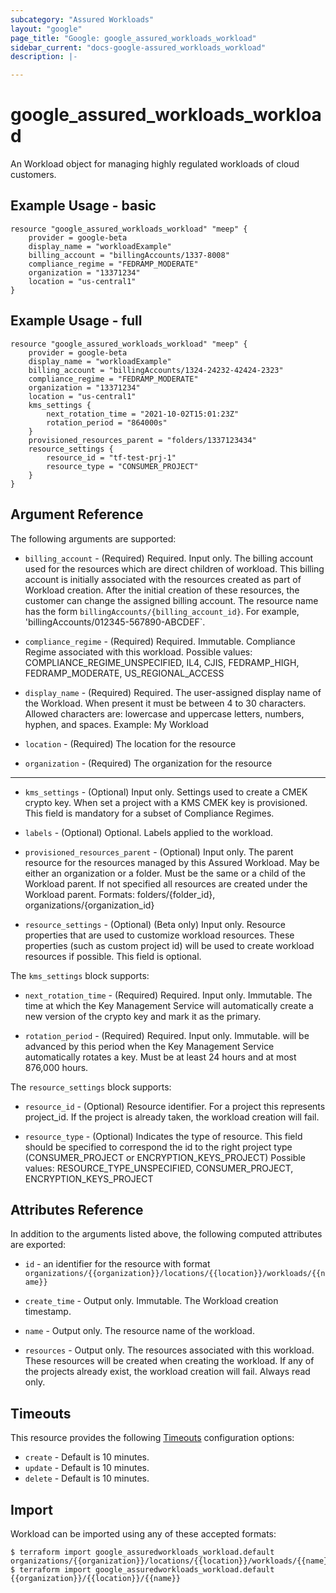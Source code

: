 ```yaml
---
subcategory: "Assured Workloads"
layout: "google"
page_title: "Google: google_assured_workloads_workload"
sidebar_current: "docs-google-assured_workloads_workload"
description: |-

---
```


# google\_assured\_workloads\_workload
An Workload object for managing highly regulated workloads of cloud customers.


## Example Usage - basic

```hcl
resource "google_assured_workloads_workload" "meep" {
	provider = google-beta
	display_name = "workloadExample"
	billing_account = "billingAccounts/1337-8008"
	compliance_regime = "FEDRAMP_MODERATE"
	organization = "13371234"
	location = "us-central1"
}
```

## Example Usage - full
```hcl
resource "google_assured_workloads_workload" "meep" {
	provider = google-beta
	display_name = "workloadExample"
	billing_account = "billingAccounts/1324-24232-42424-2323"
	compliance_regime = "FEDRAMP_MODERATE"
	organization = "13371234"
	location = "us-central1"
	kms_settings {
		next_rotation_time = "2021-10-02T15:01:23Z"
		rotation_period = "864000s"
	}
	provisioned_resources_parent = "folders/1337123434"
	resource_settings {
		resource_id = "tf-test-prj-1"
		resource_type = "CONSUMER_PROJECT"
	}
}
```


## Argument Reference

The following arguments are supported:

* `billing_account` -
  (Required)
  Required. Input only. The billing account used for the resources which are direct children of workload. This billing account is initially associated with the resources created as part of Workload creation. After the initial creation of these resources, the customer can change the assigned billing account. The resource name has the form `billingAccounts/{billing_account_id}`. For example, 'billingAccounts/012345-567890-ABCDEF`.

* `compliance_regime` -
  (Required)
  Required. Immutable. Compliance Regime associated with this workload. Possible values: COMPLIANCE_REGIME_UNSPECIFIED, IL4, CJIS, FEDRAMP_HIGH, FEDRAMP_MODERATE, US_REGIONAL_ACCESS

* `display_name` -
  (Required)
  Required. The user-assigned display name of the Workload. When present it must be between 4 to 30 characters. Allowed characters are: lowercase and uppercase letters, numbers, hyphen, and spaces. Example: My Workload

* `location` -
  (Required)
  The location for the resource

* `organization` -
  (Required)
  The organization for the resource



- - -

* `kms_settings` -
  (Optional)
  Input only. Settings used to create a CMEK crypto key. When set a project with a KMS CMEK key is provisioned. This field is mandatory for a subset of Compliance Regimes.

* `labels` -
  (Optional)
  Optional. Labels applied to the workload.

* `provisioned_resources_parent` -
  (Optional)
  Input only. The parent resource for the resources managed by this Assured Workload. May be either an organization or a folder. Must be the same or a child of the Workload parent. If not specified all resources are created under the Workload parent. Formats: folders/{folder_id}, organizations/{organization_id}

* `resource_settings` -
  (Optional)
  (Beta only) Input only. Resource properties that are used to customize workload resources. These properties (such as custom project id) will be used to create workload resources if possible. This field is optional.



The `kms_settings` block supports:

* `next_rotation_time` -
  (Required)
  Required. Input only. Immutable. The time at which the Key Management Service will automatically create a new version of the crypto key and mark it as the primary.

* `rotation_period` -
  (Required)
  Required. Input only. Immutable. will be advanced by this period when the Key Management Service automatically rotates a key. Must be at least 24 hours and at most 876,000 hours.

The `resource_settings` block supports:

* `resource_id` -
  (Optional)
  Resource identifier. For a project this represents project_id. If the project is already taken, the workload creation will fail.

* `resource_type` -
  (Optional)
  Indicates the type of resource. This field should be specified to correspond the id to the right project type (CONSUMER_PROJECT or ENCRYPTION_KEYS_PROJECT) Possible values: RESOURCE_TYPE_UNSPECIFIED, CONSUMER_PROJECT, ENCRYPTION_KEYS_PROJECT

## Attributes Reference

In addition to the arguments listed above, the following computed attributes are exported:

* `id` - an identifier for the resource with format `organizations/{{organization}}/locations/{{location}}/workloads/{{name}}`

* `create_time` -
  Output only. Immutable. The Workload creation timestamp.

* `name` -
  Output only. The resource name of the workload.

* `resources` -
  Output only. The resources associated with this workload. These resources will be created when creating the workload. If any of the projects already exist, the workload creation will fail. Always read only.

## Timeouts

This resource provides the following
[Timeouts](/docs/configuration/resources.html#timeouts) configuration options:

- `create` - Default is 10 minutes.
- `update` - Default is 10 minutes.
- `delete` - Default is 10 minutes.

## Import

Workload can be imported using any of these accepted formats:

```
$ terraform import google_assuredworkloads_workload.default organizations/{{organization}}/locations/{{location}}/workloads/{{name}}
$ terraform import google_assuredworkloads_workload.default {{organization}}/{{location}}/{{name}}
```



